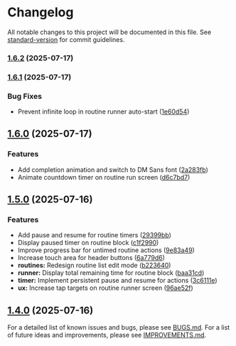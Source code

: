 # Changelog

All notable changes to this project will be documented in this file. See [standard-version](https://github.com/conventional-changelog/standard-version) for commit guidelines.

### [1.6.2](https://github.com/jon-garmilla-dev/jon-garmilla-dev-Flow-Day.apk/compare/v1.6.1...v1.6.2) (2025-07-17)

### [1.6.1](https://github.com/jon-garmilla-dev/jon-garmilla-dev-Flow-Day.apk/compare/v1.6.0...v1.6.1) (2025-07-17)


### Bug Fixes

* Prevent infinite loop in routine runner auto-start ([1e60d54](https://github.com/jon-garmilla-dev/jon-garmilla-dev-Flow-Day.apk/commit/1e60d542d3032f907c4f3032b83252af8ade436f))

## [1.6.0](https://github.com/jon-garmilla-dev/jon-garmilla-dev-Flow-Day.apk/compare/v1.5.0...v1.6.0) (2025-07-17)


### Features

* Add completion animation and switch to DM Sans font ([2a283fb](https://github.com/jon-garmilla-dev/jon-garmilla-dev-Flow-Day.apk/commit/2a283fbecd940b5c67bf8e67f4fee401d343b1ca))
* Animate countdown timer on routine run screen ([d6c7bd7](https://github.com/jon-garmilla-dev/jon-garmilla-dev-Flow-Day.apk/commit/d6c7bd78d217b5808b594a045992440de8514203))

## [1.5.0](https://github.com/jon-garmilla-dev/jon-garmilla-dev-Flow-Day.apk/compare/v1.4.0...v1.5.0) (2025-07-16)


### Features

* Add pause and resume for routine timers ([29399bb](https://github.com/jon-garmilla-dev/jon-garmilla-dev-Flow-Day.apk/commit/29399bb61a1da4e882fa80ed3390dcf6846332d5))
* Display paused timer on routine block ([c1f2990](https://github.com/jon-garmilla-dev/jon-garmilla-dev-Flow-Day.apk/commit/c1f2990106bfcbe1438eaf4b3c970a23d2d2e438))
* Improve progress bar for untimed routine actions ([9e83a49](https://github.com/jon-garmilla-dev/jon-garmilla-dev-Flow-Day.apk/commit/9e83a495c59f6c855a0ff14cb88cc285a5939b16))
* Increase touch area for header buttons ([6a779d6](https://github.com/jon-garmilla-dev/jon-garmilla-dev-Flow-Day.apk/commit/6a779d65bf1d66ac750270a40bef9edbad3da18c))
* **routines:** Redesign routine list edit mode ([b223640](https://github.com/jon-garmilla-dev/jon-garmilla-dev-Flow-Day.apk/commit/b223640750522918562d73d54b66e24704de55dd))
* **runner:** Display total remaining time for routine block ([baa31cd](https://github.com/jon-garmilla-dev/jon-garmilla-dev-Flow-Day.apk/commit/baa31cd6e9cd53a1566ecc6cb0c7a0144ac4d508))
* **timer:** Implement persistent pause and resume for actions ([3c6111e](https://github.com/jon-garmilla-dev/jon-garmilla-dev-Flow-Day.apk/commit/3c6111ebec4fbb3f6a0344e60bbefcc742e7fcd5))
* **ux:** Increase tap targets on routine runner screen ([96ae52f](https://github.com/jon-garmilla-dev/jon-garmilla-dev-Flow-Day.apk/commit/96ae52f8a16ec7e2a25eeb7680063a9a375a278e))

## [1.4.0](https://github.com/jon-garmilla-dev/jon-garmilla-dev-Flow-Day.apk/compare/v1.3.2...v1.4.0) (2025-07-16)

For a detailed list of known issues and bugs, please see [BUGS.md](./docs/BUGS.md).
For a list of future ideas and improvements, please see [IMPROVEMENTS.md](./docs/IMPROVEMENTS.md).
